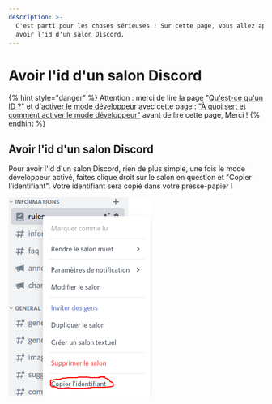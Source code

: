 ```yaml
---
description: >-
  C'est parti pour les choses sérieuses ! Sur cette page, vous allez apprendre à
  avoir l'id d'un salon Discord.
---
```


# Avoir l'id d'un salon Discord

{% hint style="danger" %}
Attention : merci de lire la page "[Qu'est-ce qu'un ID ?](https://my.hyxfr-docs.ga/avance-de-discord/menu-id/what-is-id)" et d'[activer le mode développeur](https://my.hyxfr-docs.ga/avance-de-discord/menu-discord-api/what-is-and-how-enable-developer-mode#how-enable) avec cette page : ["À quoi sert et comment activer le mode développeur"](https://my.hyxfr-docs.ga/avance-de-discord/menu-discord-api/what-is-and-how-enable-developer-mode) avant de lire cette page, Merci !
{% endhint %}

## Avoir l'id d'un salon Discord <a id="get-id"></a>

Pour avoir l'id d'un salon Discord, rien de plus simple, une fois le mode développeur activé, faites clique droit sur le salon en question et "Copier l'identifiant". Votre identifiant sera copié dans votre presse-papier !

![](../../.gitbook/assets/doc7.png)

